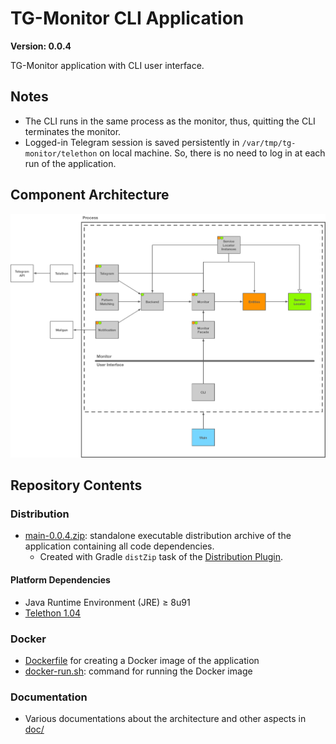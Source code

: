 # TG-Monitor CLI Application

**Version: 0.0.4**

TG-Monitor application with CLI user interface.

## Notes

- The CLI runs in the same process as the monitor, thus, quitting the CLI terminates the monitor.
- Logged-in Telegram session is saved persistently in `/var/tmp/tg-monitor/telethon` on local machine. So, there is no need to log in at each run of the application.

## Component Architecture

![Component Architecture](doc/components.png)

## Repository Contents

### Distribution

- [main-0.0.4.zip](main-0.0.4.zip): standalone executable distribution archive of the application containing all code dependencies.
    - Created with Gradle `distZip` task of the [Distribution Plugin](https://docs.gradle.org/current/userguide/distribution_plugin.html).

#### Platform Dependencies

- Java Runtime Environment (JRE) ≥ 8u91
- [Telethon 1.04](https://github.com/LonamiWebs/Telethon/releases/tag/v1.0.4)

### Docker

- [Dockerfile](Dockerfile) for creating a Docker image of the application
- [docker-run.sh](docker-run.sh): command for running the Docker image

### Documentation

- Various documentations about the architecture and other aspects in [doc/](doc)
